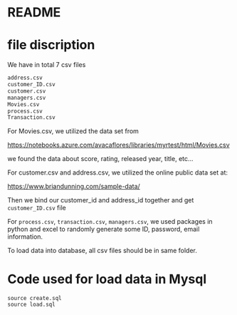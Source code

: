 # README


# file discription
We have in total 7 csv files 
```bash
address.csv
customer_ID.csv
customer.csv
managers.csv
Movies.csv
process.csv
Transaction.csv
```

For Movies.csv, we utilized the data set from 

https://notebooks.azure.com/avacaflores/libraries/myrtest/html/Movies.csv

we found the data about score, rating, released year, title, etc…

For customer.csv and address.csv, we utilized the online public data set at: 

https://www.briandunning.com/sample-data/

Then we bind our customer_id and address_id together and get `customer_ID.csv` file

For `process.csv`, `transaction.csv`, `managers.csv`, we used packages in python and excel to randomly generate some ID, password, email information. 

To load data into database, all csv files should be in same folder. 
# Code used for load data in Mysql
```
source create.sql
source load.sql
```
